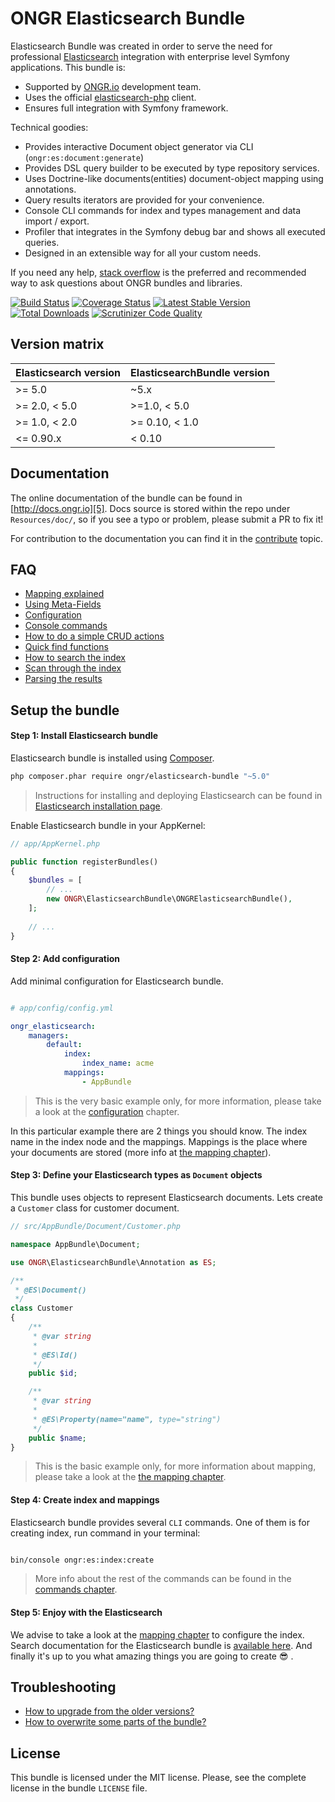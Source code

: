 # ONGR Elasticsearch Bundle

Elasticsearch Bundle was created in order to serve the need for
professional [Elasticsearch][1] integration with enterprise level Symfony
applications. This bundle is:

* Supported by [ONGR.io][2] development team.
* Uses the official [elasticsearch-php][3] client.
* Ensures full integration with Symfony framework.

Technical goodies:

* Provides interactive Document object generator via CLI (`ongr:es:document:generate`)
* Provides DSL query builder to be executed by type repository services.
* Uses Doctrine-like documents(entities) document-object mapping using annotations.
* Query results iterators are provided for your convenience.
* Console CLI commands for index and types management and data import / export.
* Profiler that integrates in the Symfony debug bar and shows all executed queries.
* Designed in an extensible way for all your custom needs.

If you need any help, [stack overflow][4]
is the preferred and recommended way to ask questions about ONGR bundles and libraries.


[![Build Status](https://travis-ci.org/ongr-io/ElasticsearchBundle.svg?branch=master)](https://travis-ci.org/ongr-io/ElasticsearchBundle)
[![Coverage Status](https://coveralls.io/repos/ongr-io/ElasticsearchBundle/badge.svg?branch=master&service=github)](https://coveralls.io/github/ongr-io/ElasticsearchBundle?branch=master)
[![Latest Stable Version](https://poser.pugx.org/ongr/elasticsearch-bundle/v/stable)](https://packagist.org/packages/ongr/elasticsearch-bundle)
[![Total Downloads](https://poser.pugx.org/ongr/elasticsearch-bundle/downloads)](https://packagist.org/packages/ongr/elasticsearch-bundle)
[![Scrutinizer Code Quality](https://scrutinizer-ci.com/g/ongr-io/ElasticsearchBundle/badges/quality-score.png?b=master)](https://scrutinizer-ci.com/g/ongr-io/ElasticsearchBundle/?branch=master)


## Version matrix

| Elasticsearch version | ElasticsearchBundle version |
| --------------------- | --------------------------- |
| >= 5.0                | ~5.x                        |
| >= 2.0, < 5.0         | >=1.0, < 5.0                |
| >= 1.0, < 2.0         | >= 0.10, < 1.0              |
| <= 0.90.x             | < 0.10                      |

## Documentation

The online documentation of the bundle can be found in [http://docs.ongr.io][5].
Docs source is stored within the repo under `Resources/doc/`, so if you see a typo or problem, please submit a PR to fix it!

For contribution to the documentation you can find it in the [contribute][6] topic.

## FAQ
* [Mapping explained][7]
* [Using Meta-Fields][8]
* [Configuration][9]
* [Console commands][10]
* [How to do a simple CRUD actions][11]
* [Quick find functions][12]
* [How to search the index][13]
* [Scan through the index][14]
* [Parsing the results][15]

## Setup the bundle

#### Step 1: Install Elasticsearch bundle

Elasticsearch bundle is installed using [Composer][16].

```bash
php composer.phar require ongr/elasticsearch-bundle "~5.0"

```

> Instructions for installing and deploying Elasticsearch can be found in
 [Elasticsearch installation page][17].

Enable Elasticsearch bundle in your AppKernel:

```php
// app/AppKernel.php

public function registerBundles()
{
    $bundles = [
        // ...
        new ONGR\ElasticsearchBundle\ONGRElasticsearchBundle(),
    ];
    
    // ...
}

```

#### Step 2: Add configuration

Add minimal configuration for Elasticsearch bundle.

```yaml

# app/config/config.yml

ongr_elasticsearch:
    managers:
        default:
            index:
                index_name: acme
            mappings:
                - AppBundle

```

> This is the very basic example only, for more information, please take a look at the [configuration][9] chapter.

In this particular example there are 2 things you should know. The index name in the index node and the mappings.
 Mappings is the place where your documents are stored (more info at [the mapping chapter][7]).


#### Step 3: Define your Elasticsearch types as `Document` objects

This bundle uses objects to represent Elasticsearch documents. Lets create a `Customer` class for customer document.

```php
// src/AppBundle/Document/Customer.php

namespace AppBundle\Document;

use ONGR\ElasticsearchBundle\Annotation as ES;

/**
 * @ES\Document()
 */
class Customer
{
    /**
     * @var string
     *
     * @ES\Id()
     */
    public $id;

    /**
     * @var string
     *
     * @ES\Property(name="name", type="string")
     */
    public $name;
}

```

> This is the basic example only, for more information about mapping, please take a look
 at the [the mapping chapter][7].


#### Step 4: Create index and mappings

Elasticsearch bundle provides several `CLI` commands. One of them is for creating index, run command in your terminal:

```bash

bin/console ongr:es:index:create

```

> More info about the rest of the commands can be found in the [commands chapter][10].


#### Step 5: Enjoy with the Elasticsearch

We advise to take a look at the [mapping chapter][7] to configure the index.
Search documentation for the Elasticsearch bundle is [available here][13].
And finally it's up to you what amazing things you are going to create :sunglasses: .

## Troubleshooting
* [How to upgrade from the older versions?][18]
* [How to overwrite some parts of the bundle?][19]

## License

This bundle is licensed under the MIT license. Please, see the complete license
in the bundle `LICENSE` file.



[1]: https://www.elastic.co/products/elasticsearch
[2]: http://ongr.io
[3]: https://github.com/elastic/elasticsearch-php
[4]: http://stackoverflow.com/questions/tagged/ongr
[5]: http://docs.ongr.io/ElasticsearchBundle
[6]: http://docs.ongr.io/common/Contributing
[7]: http://docs.ongr.io/ElasticsearchBundle/mapping
[8]: http://docs.ongr.io/ElasticsearchBundle/meta_fields
[9]: http://docs.ongr.io/ElasticsearchBundle/configuration
[10]: http://docs.ongr.io/ElasticsearchBundle/commands
[11]: http://docs.ongr.io/ElasticsearchBundle/crud
[12]: http://docs.ongr.io/ElasticsearchBundle/find_functions
[13]: http://docs.ongr.io/ElasticsearchBundle/search
[14]: http://docs.ongr.io/ElasticsearchBundle/scan
[15]: http://docs.ongr.io/ElasticsearchBundle/results_parsing
[16]: https://getcomposer.org
[17]: https://www.elastic.co/downloads/elasticsearch
[18]: http://docs.ongr.io/ElasticsearchBundle/upgrade
[19]: http://docs.ongr.io/ElasticsearchBundle/overwriting_bundle